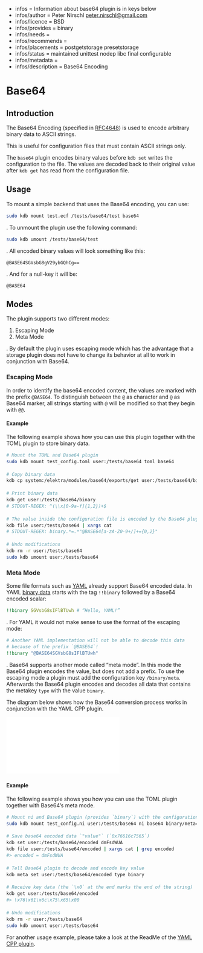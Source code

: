 - infos = Information about base64 plugin is in keys below
- infos/author = Peter Nirschl <peter.nirschl@gmail.com>
- infos/licence = BSD
- infos/provides = binary
- infos/needs =
- infos/recommends =
- infos/placements = postgetstorage presetstorage
- infos/status = maintained unittest nodep libc final configurable
- infos/metadata =
- infos/description = Base64 Encoding

# Base64

## Introduction

The Base64 Encoding (specified in [RFC4648](https://www.ietf.org/rfc/rfc4648.txt)) is used to encode arbitrary binary data to ASCII strings.

This is useful for configuration files that must contain ASCII strings only.

The `base64` plugin encodes binary values before `kdb set` writes the configuration to the file.
The values are decoded back to their original value after `kdb get` has read from the configuration file.

## Usage

To mount a simple backend that uses the Base64 encoding, you can use:

```sh
sudo kdb mount test.ecf /tests/base64/test base64
```

. To unmount the plugin use the following command:

```sh
sudo kdb umount /tests/base64/test
```

. All encoded binary values will look something like this:

```
@BASE64SGVsbG8gV29ybGQhCg==
```

. And for a null-key it will be:

```
@BASE64
```

## Modes

The plugin supports two different modes:

1. Escaping Mode
2. Meta Mode

. By default the plugin uses escaping mode which has the advantage that a storage plugin does not have to change its behavior at all to work in conjunction with Base64.

### Escaping Mode

In order to identify the base64 encoded content, the values are marked with the prefix `@BASE64`. To distinguish between the `@` as character and `@` as Base64 marker, all strings starting with `@` will be modified so that they begin with `@@`.

#### Example

The following example shows how you can use this plugin together with the TOML plugin to store binary data.

```sh
# Mount the TOML and Base64 plugin
sudo kdb mount test_config.toml user:/tests/base64 toml base64

# Copy binary data
kdb cp system:/elektra/modules/base64/exports/get user:/tests/base64/binary

# Print binary data
kdb get user:/tests/base64/binary
# STDOUT-REGEX: ^(\\x[0-9a-f]{1,2})+$

# The value inside the configuration file is encoded by the Base64 plugin
kdb file user:/tests/base64 | xargs cat
# STDOUT-REGEX: binary.*=.*"@BASE64[a-zA-Z0-9+/]+={0,2}"

# Undo modifications
kdb rm -r user:/tests/base64
sudo kdb umount user:/tests/base64
```

### Meta Mode

Some file formats such as [YAML](http://yaml.org) already support Base64 encoded data. In YAML [binary data](http://yaml.org/type/binary.html) starts with the tag `!!binary` followed by a Base64 encoded scalar:

```yaml
!!binary SGVsbG8sIFlBTUwh # “Hello, YAML!”
```

. For YAML it would not make sense to use the format of the escaping mode:

```yaml
# Another YAML implementation will not be able to decode this data
# because of the prefix `@BASE64`!
!!binary "@BASE64SGVsbG8sIFlBTUwh"
```

. Base64 supports another mode called “meta mode”. In this mode the Base64 plugin encodes the value, but does not add a prefix. To use the escaping mode a plugin must add the configuration key `/binary/meta`. Afterwards the Base64 plugin encodes and decodes all data that contains the metakey `type` with the value `binary`.

The diagram below shows how the Base64 conversion process works in conjunction with the YAML CPP plugin.

![Tree](./Base64.pdf)

#### Example

The following example shows you how you can use the TOML plugin together with Base64’s meta mode.

```sh
# Mount ni and Base64 plugin (provides `binary`) with the configuration key `binary/meta`
sudo kdb mount test_config.ni user:/tests/base64 ni base64 binary/meta=

# Save base64 encoded data `"value"` (`0x76616c7565`)
kdb set user:/tests/base64/encoded dmFsdWUA
kdb file user:/tests/base64/encoded | xargs cat | grep encoded
#> encoded = dmFsdWUA

# Tell Base64 plugin to decode and encode key value
kdb meta set user:/tests/base64/encoded type binary

# Receive key data (the `\x0` at the end marks the end of the string)
kdb get user:/tests/base64/encoded
#> \x76\x61\x6c\x75\x65\x00

# Undo modifications
kdb rm -r user:/tests/base64
sudo kdb umount user:/tests/base64
```

For another usage example, please take a look at the ReadMe of the [YAML CPP plugin](../yamlcpp).
